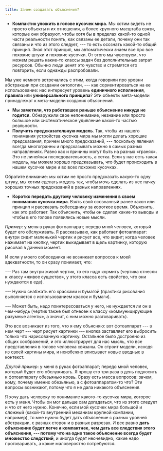 ```yaml
---
title: Зачем создавать объяснения?
---
```


-   **Компактно уложить в голове кусочек мира.** Мы хотим видеть не
    просто объекты и их отношения, а более крупного масштаба связи,
    которые они образуют, чтобы хотя бы в пределах какой-то одной части
    реальности понять, как связаны ее детали, почему они так связаны и
    что из этого следует, --- то есть осознать какой-то общий принцип.
    Зная этот принцип, мы автоматически знаем все про все похожие штуки
    и похожие кусочки. От этого мы чувствуем, что можем решать какие-то
    классы задач без дополнительных затрат ресурсов. Обычно люди ценят
    это чувство и стремятся его повторить, если однажды распробовали.

Мы уже немного встречались с этим, когда говорили про уровни абстракции
при создании онтологии, --- как сориентироваться на ее использование:
нас интересует уровень **единичного исполнения**, **правила** или
**универсального принципа**? Эти объекты мета-модели принадлежат к
мета-модели создания объяснений.

-   **Мы заметили, что работавшее раньше объяснение никуда не годится.**
    Обнаружили свое непонимание, незнание или просто большое или
    систематическое удивление какой-то частью реальности.
-   **Получить предсказательную модель**. Так, чтобы из нашего понимания
    устройства кусочка мира мы могли делать хорошие предсказания, причем
    много предсказаний, --- поскольку явления всегда многогранны и
    предсказывать можно в самых разных направлениях. Равно как и причины
    могут быть на разных «гранях». Это не линейная последовательность, а
    сетка. Если у нас есть такая модель, мы можем хорошо предсказывать,
    что будет происходить в нашем кусочке мире и во всех похожих
    кусочках.

Обратите внимание: мы хотим не просто предсказать какую-то одну штуку,
мы хотим сделать модель так, чтобы мочь сделать из нее пачку хороших
точных предсказаний в разных направлениях.

-   **Коротко передать другому человеку изменения в своем понимании
    кусочка мира**. Взять свой осознанный ранее закон или принцип и
    рассказать собеседнику за короткое время. Объяснить, как это
    работает. Так объяснить, чтобы он сделал какие-то выводы и чтобы в
    его голове появились новые мысли.

*Пример*: у меня в руках фотоаппарат; передо мной человек, который будет
его обслуживать. Я рассказываю, как работает фотоаппарат: внутри сидит
маленький чертик и рисует все, что видит; когда человек нажимает на
кнопку, чертик выкидывает в щель картинку, которую рисовал в данный
момент.

И если у моего собеседника не возникает вопросов к моей адекватности, то
он сразу понимает, что:

--- Раз там внутри живой чертик, то его надо кормить (чертика отнесли к
классу «живое существо», у этого класса есть свойство, что они нуждаются
в еде).

--- Нужно снабжать его красками и бумагой (практика рисования
выполняется с использованием красок и бумаги).

--- Может быть, надо поинтересоваться у него, не нуждается ли он в
чем-нибудь (чертик также был отнесен к классу «коммуницирующие разумные
агенты», а значит, с ним можно разговаривать).

Это все возникает из того, что я ему объясняю: вот фотоаппарат --- в нем
черт --- черт рисует картинки --- кнопка заставляет его выбросить только
что нарисованную картинку. Остальное было достроено из общих
соображений, и это иллюстрирует для нас мысль, что все представления в
голове человека связаны. Он строит модели, исходя из своей картины мира,
и неизбежно вписывает новые вводные в контекст.

*Другой пример*: у меня в руках фотоаппарат; передо мной человек,
который будет его обслуживать. Я прошу его три раза в день подносить к
фотоаппарату обезьянью кровь. Сразу есть масса вопросов: зачем, кому,
почему именно обезьянью, а с фотоаппаратом-то что? Эти вопросы
возникают, потому что я не дала никакого объяснения.

Я хочу дать человеку то понимание какого-то кусочка мира, которое есть у
меня. Чтобы он мог дальше сам догадаться, что из этого следует и что от
него нужно. Конечно, если мой кусочек мира большой и сложный (какой-то
внутренний механизм крупной компании, например), то мне нужно будет дать
объяснение с разных уровней абстракции, с разных сторон и в разных
разрезах. И все равно **дать объяснение будет легче и компактнее, чем
дать все следствия этого объяснения, --- потому что на одно такое
объяснение всегда будет множество следствий**, и иногда будет
неочевидно, какие надо проговаривать, а какие маловероятно потребуются.
